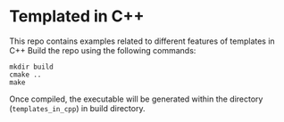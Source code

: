 # Templated in C++
This repo contains examples related to different features of templates in C++
Build the repo using the following commands:
```
mkdir build
cmake ..
make
```

Once compiled, the executable will be generated within the directory (`templates_in_cpp`) in build directory.
